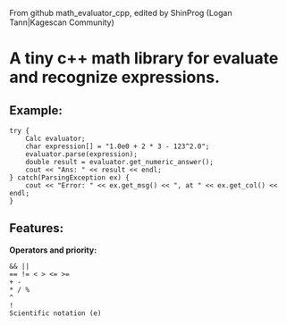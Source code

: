 From github math_evaluator_cpp, edited by ShinProg (Logan Tann|Kagescan Community)

A tiny c++ math library for evaluate and recognize expressions.
===============

Example:
--------------

    try {
        Calc evaluator;
        char expression[] = "1.0e0 + 2 * 3 - 123^2.0";
        evaluator.parse(expression);
        double result = evaluator.get_numeric_answer();
        cout << "Ans: " << result << endl;
    } catch(ParsingException ex) {
        cout << "Error: " << ex.get_msg() << ", at " << ex.get_col() << endl;
    }


**Features:**
--------------

**Operators and priority:**

    && ||
    == != < > <= >=
    + -
    * / %
    ^
    !
    Scientific notation (e)